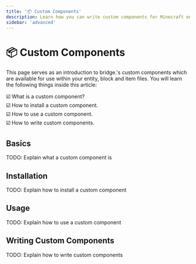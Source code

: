 ```yaml
---
title: '📦 Custom Components'
description: Learn how you can write custom components for Minecraft entities, blocks and items!
sidebar: 'advanced'
---
```


# :package: Custom Components

This page serves as an introduction to bridge.'s custom components which are available for use within your entity, block and item files.
You will learn the following things inside this article:

:ballot_box_with_check: What is a custom component?<br/>
:ballot_box_with_check: How to install a custom component.<br/>
:ballot_box_with_check: How to use a custom component.<br/>
:ballot_box_with_check: How to write custom components.<br/>

## Basics

TODO: Explain what a custom component is

## Installation

TODO: Explain how to install a custom component

## Usage

TODO: Explain how to use a custom component

## Writing Custom Components

TODO: Explain how to write custom components
